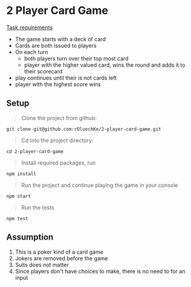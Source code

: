 # 2 Player Card Game

[Task requirements](https://veed.notion.site/Backend-Coding-Test-0710f13303ed48d0814ca7ef12e7af76)

- The game starts with a deck of card
- Cards are both issued to players
- On each turn
  - both players turn over their top most card
  - player with the higher valued card, wins the round and adds it to their scorecard
- play continues until their is not cards left
- player with the highest score wins

## Setup

> Clone the project from github:

```
git clone git@github.com:rOluochKe/2-player-card-game.git
```

> Cd into the project directory:

```
cd 2-player-card-game
```

> Install required packages, run

```
npm install
```

> Run the project and continue playing the game in your console

```
npm start
```

> Run the tests

```
npm test
```

## Assumption

1. This is a poker kind of a card game
2. Jokers are removed before the game
3. Suits does not matter
4. Since players don't have choices to make, there is no need to for an input
